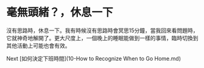 # 毫無頭緒？，休息一下
[//]: # (Version:1.0.0)
沒有思路時，休息一下。我有時候沒有思路時會冥思15分鐘，當我回來看問題時，它就神奇地解開了。更大尺度上，一個晚上的睡眠能做到一樣的事情，臨時切換到其他活動上可能也會有效。

Next [如何決定下班時間](10-How to Recognize When to Go Home.md)
